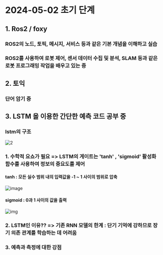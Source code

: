 # 2024-05-02 초기 단계
## 1. Ros2 / foxy
### ROS2의 노드, 토픽, 메시지, 서비스 등과 같은 기본 개념을 이해하고 실습
### ROS2를 사용하여 로봇 제어, 센서 데이터 수집 및 분석, SLAM 등과 같은 로봇 프로그래밍 작업을 배우고 있는 중

## 2. 토익
### 단어 암기 중

## 3. LSTM 을 이용한 간단한 예측 코드 공부 중
### lstm의 구조
![2](https://github.com/Sungmyunghoon/2024-05-02/assets/112747810/19662a3b-ec1d-4b1c-acb9-a2f903d647ec)

### 1. 수학적 요쇼가 필요 => LSTM의 게이트는 'tanh' , 'sigmoid' 활성화 함수를 사용하여 정보의 중요도를 제어
#### tanh :  모든 실수 범위 내의 입력값을 -1 ~ 1 사이의 범위로 압축
![image](https://github.com/Sungmyunghoon/2024-05-02/assets/112747810/a3177610-84ca-4c1b-89a8-290bb68af2ec)
#### sigmoid :  0과 1 사이의 값을 출력
![img](https://github.com/Sungmyunghoon/2024-05-02/assets/112747810/7eb0c6b1-4364-4f71-b0f3-588a6121d3d9)
### 2. LSTM인 이유?? => 기존 RNN 모델의 한계 : 단기 기억에 강하므로 장기 의존 관계를 학습하는 데 어려움
### 3. 예측과 측정에 대한 강점
